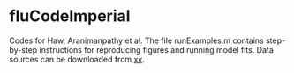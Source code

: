 # fluCodeImperial
Codes for Haw, Aranimanpathy et al.
The file runExamples.m contains step-by-step instructions for reproducing figures and running model fits. Data sources can be downloaded from [xx](https://drive.google.com/drive/folders/1rwAz5WIA9IUplXhVz-Mb6aQ3uiZ_LDRX?usp=share_link). 
